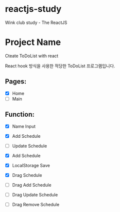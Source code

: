 # reactjs-study

Wink club study - The ReactJS

# Project Name

Cteate ToDoList with react

React hook 방식을 사용한 적당한 ToDoList 프로그램입니다.

## Pages:

- [x] Home
- [ ] Main

## Function:

- [x] Name Input
- [x] Add Schedule
- [ ] Update Schedule
- [x] Add Schedule
- [x] LocalStorage Save

- [x] Drag Schedule
- [ ] Drag Add Schedule
- [ ] Drag Update Schedule
- [ ] Drag Remove Schedule
